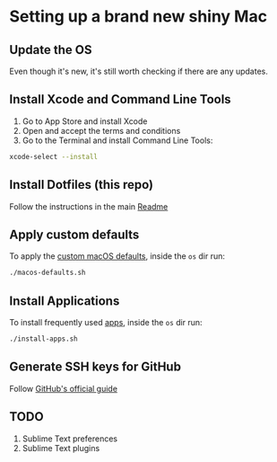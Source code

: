 # Setting up a brand new shiny Mac

## Update the OS

Even though it's new, it's still worth checking if there are any updates.


## Install Xcode and Command Line Tools

1. Go to App Store and install Xcode
1. Open and accept the terms and conditions
1. Go to the Terminal and install Command Line Tools:

```sh
xcode-select --install
```


## Install Dotfiles (this repo)

Follow the instructions in the main [Readme](../README.md)


## Apply custom defaults

To apply the [custom macOS defaults](macos-defaults.sh), inside the `os` dir run:

```sh
./macos-defaults.sh
```


## Install Applications

To install frequently used [apps](install-apps.sh), inside the `os` dir run:

```sh
./install-apps.sh
```


## Generate SSH keys for GitHub

Follow [GitHub's official guide](https://help.github.com/articles/generating-a-new-ssh-key-and-adding-it-to-the-ssh-agent/)


## TODO

1. Sublime Text preferences
1. Sublime Text plugins

